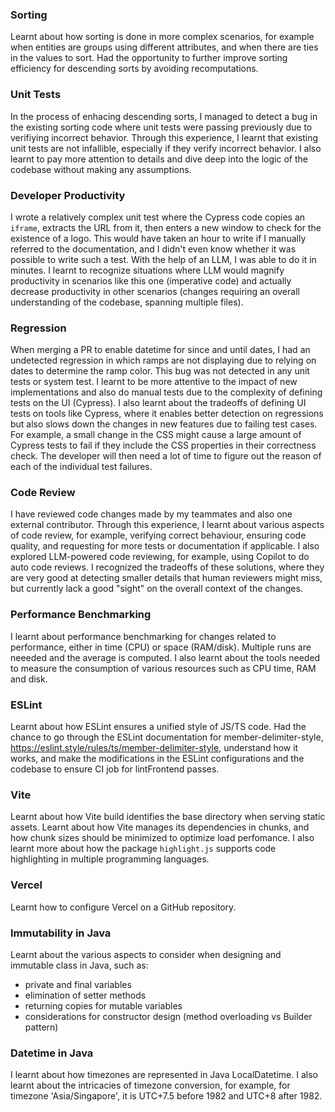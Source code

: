 ### Sorting

Learnt about how sorting is done in more complex scenarios,
for example when entities are groups using different attributes,
and when there are ties in the values to sort. Had the opportunity
to further improve sorting efficiency for descending sorts by
avoiding recomputations.

### Unit Tests

In the process of enhacing descending sorts,
I managed to detect a bug in the existing sorting code where unit tests
were passing previously due to verifiying incorrect behavior. Through
this experience, I learnt that existing unit tests are not infallible,
especially if they verify incorrect behavior. I also learnt to pay more
attention to details and dive deep into the logic of the codebase without
making any assumptions.

### Developer Productivity

I wrote a relatively complex unit test where the Cypress code copies an `iframe`,
extracts the URL from it, then enters a new window to check for the existence of a logo.
This would have taken an hour to write if I manually referred to the documentation,
and I didn't even know whether it was possible to write such a test. With the help of an
LLM, I was able to do it in minutes. I learnt to recognize situations where LLM would
magnify productivity in scenarios like this one (imperative code) and actually decrease
productivity in other scenarios (changes requiring an overall understanding of the codebase,
spanning multiple files).

### Regression

When merging a PR to enable datetime for since and until dates,
I had an undetected regression in which ramps are not displaying
due to relying on dates to determine the ramp color. This bug
was not detected in any unit tests or system test. I learnt to
be more attentive to the impact of new implementations
and also do manual tests due to the complexity of defining
tests on the UI (Cypress). I also learnt about the tradeoffs of
defining UI tests on tools like Cypress, where it enables better
detection on regressions but also slows down the changes in new
features due to failing test cases. For example, a small change
in the CSS might cause a large amount of Cypress tests to fail
if they include the CSS properties in their correctness check.
The developer will then need a lot of time to figure out the
reason of each of the individual test failures.

### Code Review

I have reviewed code changes made by my teammates and also
one external contributor. Through this experience, I learnt
about various aspects of code review, for example, verifying
correct behaviour, ensuring code quality, and requesting for
more tests or documentation if applicable. I also explored LLM-powered
code reviewing, for example, using Copilot to do auto code reviews.
I recognized the tradeoffs of these solutions, where they are very good
at detecting smaller details that human reviewers might miss, but
currently lack a good "sight" on the overall context of the changes.

### Performance Benchmarking

I learnt about performance benchmarking
for changes related to performance, either in time (CPU)
or space (RAM/disk). Multiple runs are neeeded and the average
is computed. I also learnt about the tools needed to measure
the consumption of various resources such as CPU time, RAM and disk.

### ESLint

Learnt about how ESLint ensures a unified style of JS/TS code.
Had the chance to go through the ESLint documentation for
member-delimiter-style,
https://eslint.style/rules/ts/member-delimiter-style,
understand how it works, and make the modifications in the ESLint
configurations and the codebase to ensure CI job for lintFrontend passes.

### Vite

Learnt about how Vite build identifies the base directory when
serving static assets. Learnt about how Vite manages its dependencies in chunks, and how chunk sizes should be minimized to optimize load perfomance. I also learnt more about how the package `highlight.js` supports code highlighting in multiple programming languages.

### Vercel

Learnt how to configure Vercel on a GitHub repository.

### Immutability in Java

Learnt about the various aspects to consider when designing
and immutable class in Java, such as:

- private and final variables
- elimination of setter methods
- returning copies for mutable variables
- considerations for constructor design (method overloading vs Builder pattern)

### Datetime in Java

I learnt about how timezones are represented in Java LocalDatetime.
I also learnt about the intricacies of timezone conversion, for example,
for timezone 'Asia/Singapore', it is UTC+7.5 before 1982 and
UTC+8 after 1982.
